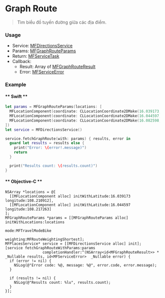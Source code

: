 # Graph Route

> Tìm biểu đồ tuyến đường giữa các địa điểm.

### Usage

- Service: [MFDirectionsService](reference/directions-service.md)
- Params: [MFGraphRouteParams](reference/graph-route-params.md)
- Return: [MFServiceTask](reference/service-task.md)
- Callback:
  + Result: Array of [MFGraphRouteResult](reference/graph-route-result.md)
  + Error: [MFServiceError](reference/service-error.md)

### Example

<!-- tabs:start -->
#### ** Swift **
```swift
let params = MFGraphRouteParams(locations: [
  MFLocationComponent(coordinate: CLLocationCoordinate2DMake(16.039173, 108.210912)),
  MFLocationComponent(coordinate: CLLocationCoordinate2DMake(16.044597, 108.217263)),
  MFLocationComponent(coordinate: CLLocationCoordinate2DMake(16.082598, 108.221989))
])
let service = MFDirectionsService()

service.fetchGraphRoute(with: params) { results, error in
  guard let results = results else {
    print("Error: \(error!.message)")
    return
  }

  print("Results count: \(results.count)")
}
```

#### ** Objective-C **
```objc
NSArray *locations = @[
  [[MFLocationComponent alloc] initWithLatitude:16.039173 longitude:108.210912],
  [[MFLocationComponent alloc] initWithLatitude:16.044597 longitude:108.217263]
];
MFGraphRouteParams *params = [[MFGraphRouteParams alloc] initWithLocations:locations
                                                                      mode:MFTravelModeBike
                                                                 weighting:MFRouteWeightingShortest];
MFPlacesService* service = [[MFDirectionsService alloc] init];
[service fetchGraphRouteWithParams:params
                 completionHandler:^(NSArray<id<MFGraphRouteResult>> * _Nullable results, id<MFServiceError>  _Nullable error) {
  if (error != nil) {
    NSLog(@"Error code: %@, message: %@", error.code, error.message);
  }
  
  if (results != nil) {
    NSLog(@"Results count: %lu", results.count);
  }
}];
```
<!-- tabs:end -->
